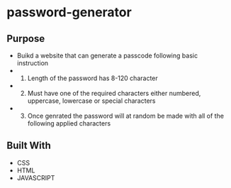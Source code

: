 # password-generator

## Purpose
* Buikd a website that can generate a passcode following basic instruction
* 1. Length of the password has 8-120 character
* 2. Must have one of the required characters either numbered, uppercase, lowercase or special characters
* 3. Once genrated the password will at random be made with all of the following applied characters

## Built With
* CSS
* HTML
* JAVASCRIPT
